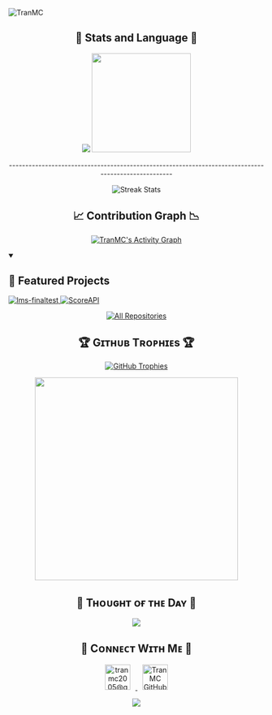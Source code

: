 <!--Banner-->

<!--Profile Count Badge-->
<p align="left">
  <img src="https://komarev.com/ghpvc/?username=TranMC&label=Profile%20views&color=770677&style=for-the-badge&logo=star" alt="TranMC" style="padding-right:20px;" />
</p>

<!-- Stats -->
<h2 align="center">🌆 Stats and Language 🌆</h2>
<p align="center">
  <img src="https://github-readme-stats.vercel.app/api?username=TranMC&show_icons=true&hide_border=true&title_color=94b4a4&icon_color=FFFFFF&text_color=FFFFFF&bg_color=000000&count_private=true&include_all_commits=true" />
  <img height="195px" src="https://github-readme-stats.vercel.app/api/top-langs/?username=TranMC&text_color=FFFFFF&bg_color=000000&title_color=94b4a4&langs_count=15&layout=compact&hide_border=true" />
</p>

<!-- Streak -->
<p align="center">----------------------------------------------------------------------------------------------------</p>
<p align="center">
  <img src="https://streak-stats.demolab.com/?user=TranMC" alt="Streak Stats" />
</p>

<!-- Contribution Graph -->
<h2 align="center">📈 Contribution Graph 📉</h2>
<p align="center">
  <a href="https://github.com/ashutosh00710/github-readme-activity-graph">
    <img alt="TranMC's Activity Graph" src="https://github-readme-activity-graph.vercel.app/graph/?username=TranMC&bg_color=000000&color=94b4a4&line=FFFFFF&point=FFFFFF&hide_border=true" />
  </a>
</p>

<!-- Featured Projects -->
<details open> 
  <summary><h2>📘 Featured Projects</h2></summary>
  <p align="left">
    <a href="https://github.com/Justroamming/lms-finaltest">
      <img src="https://github-readme-stats.vercel.app/api/pin/?username=Justroamming&repo=lms-finaltest&bg_color=000000&title_color=94b4a4&text_color=FFFFFF&icon_color=FFFFFF&hide_border=true&show_owner=true&description_lines_count=2" alt="lms-finaltest">
    </a>
    <a href="https://github.com/Justroamming/ScoreAPI">
      <img src="https://github-readme-stats.vercel.app/api/pin/?username=Justroamming&repo=ScoreAPI&bg_color=000000&title_color=94b4a4&text_color=FFFFFF&icon_color=FFFFFF&hide_border=true&show_owner=true&description_lines_count=2" alt="ScoreAPI">
    </a>
  </p>

  <p align="center">
    <a href="https://github.com/TranMC?tab=repositories&sort=stargazers">
      <img alt="All Repositories" title="All Repositories" src="https://custom-icon-badges.demolab.com/badge/-Click%20Here%20For%20All%20My%20Repos-000000?style=for-the-badge&logoColor=white&logo=repo"/>
    </a>
  </p>
</details>

<!-- Trophies -->
<h2 align="center">🏆 Gɪᴛʜᴜʙ Tʀᴏᴘʜɪᴇs 🏆</h2>
<p align="center">
  <a href="https://github.com/TranMC">
    <picture>
      <source media="(prefers-color-scheme: dark)" srcset="https://github-profile-trophy.vercel.app/?username=TranMC&no-bg=true&row=2&column=6&margin-w=20&margin-h=20&theme=monokai">
      <source media="(prefers-color-scheme: light)" srcset="https://github-profile-trophy.vercel.app/?username=TranMC&no-bg=true&row=2&column=6&margin-w=20&margin-h=20">
      <img alt="GitHub Trophies" src="https://github-profile-trophy.vercel.app/?username=TranMC&no-bg=true&no-frame=true&row=2&column=6&margin-w=20&margin-h=20">
    </picture>
  </a>
</p>

<p align="center">
  <a href="https://github.com/daytonaio/daytona">
    <img src="https://api.vaunt.dev/v1/github/entities/TranMC/achievements?format=svg&limit=6" width="400" />
  </a>
</p>

<!-- Thought of the Day -->
<h2 align="center">🌟 Tʜᴏᴜɢʜᴛ ᴏғ ᴛʜᴇ Dᴀʏ 🌟</h2>
<p align="center">
  <img src="https://readme-daily-quotes.vercel.app/api?author=Carlos%20Ruiz%20Zafon&quote=Never%20trust%20he%20who%20trusts%20everyone.&theme=dark&bg_color=220a28&author_color=ffeb95&accent_color=c56a90">
</p>

<!-- Contact -->
<h2 align="center">🤝 Cᴏɴɴᴇᴄᴛ Wɪᴛʜ Mᴇ 🤝</h2>
<p align="center">
  <a href="mailto:tranmc2005@gmail.com" target="_blank">
    <img src="./gmail.png" width="50" height="50" alt="tranmc2005@gmail.com" style="margin: 0 10px;" />
  </a>
  <a href="https://www.github.com/TranMC" target="_blank">
    <img src="./github.png" width="50" height="50" alt="TranMC GitHub" style="margin: 0 10px;" />
  </a>
</p>

<!-- Footer -->
<p align="center">
  <img src="https://capsule-render.vercel.app/api?type=waving&color=gradient&height=65&section=footer"/>
</p>
